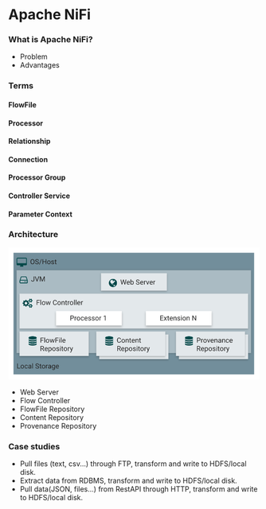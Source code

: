 # Apache NiFi

### What is Apache NiFi?

* Problem
* Advantages

### Terms

#### FlowFile

#### Processor

#### Relationship

#### Connection

#### Processor Group

#### Controller Service

#### Parameter Context

### Architecture
![architecture](images/nifi-architecture.png)
* Web Server
* Flow Controller
* FlowFile Repository
* Content Repository
* Provenance Repository

### Case studies
* Pull files (text, csv...) through FTP, transform and write to HDFS/local disk.
* Extract data from RDBMS, transform and write to HDFS/local disk.
* Pull data(JSON, files...) from RestAPI through HTTP, transform and write to HDFS/local disk.